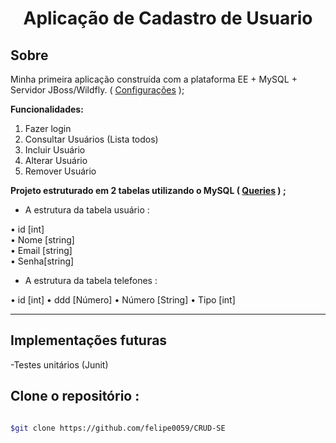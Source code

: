 <h1 align="center"> Aplicação de Cadastro de Usuario</h1>

## Sobre
Minha primeira aplicação construída com a plataforma EE + MySQL + Servidor JBoss/Wildfly. ( [Configurações](https://github.com/felipe0059/CRUD-SE/tree/main/ServerConfigs) );

**Funcionalidades:**

1. Fazer login  
2. Consultar Usuários (Lista todos)  
3. Incluir Usuário  
4. Alterar Usuário  
5. Remover Usuário  

**Projeto estruturado em 2 tabelas utilizando o MySQL ( [Queries](https://github.com/felipe0059/CRUD-SE/tree/main/Queries) ) ;**

 - A estrutura da tabela usuário :

• id [int]  
• Nome [string]  
• Email [string]  
• Senha[string]  

- A estrutura da tabela telefones :

• id [int] 
• ddd [Número]
• Número [String]
• Tipo [int]  


---

## Implementações futuras

-Testes unitários (Junit)


## Clone o repositório :

```bash

$git clone https://github.com/felipe0059/CRUD-SE

```


